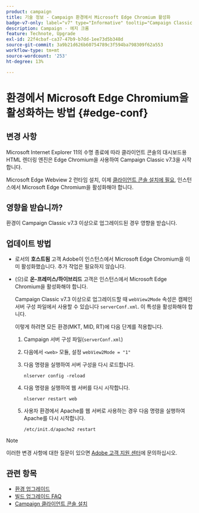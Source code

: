```yaml
---
product: campaign
title: 기술 정보 - Campaign 환경에서 Microsoft Edge Chromium 활성화
badge-v7-only: label="v7" type="Informative" tooltip="Campaign Classic v7에만 적용됩니다."
description: Campaign - 에지 크롬
feature: Technote, Upgrade
exl-id: 22f4cbaf-ca37-47b9-b7dd-1ee73d5b348d
source-git-commit: 3a9b21d626b60754789c3f594ba798309f62a553
workflow-type: tm+mt
source-wordcount: '253'
ht-degree: 13%

---
```


# 환경에서 Microsoft Edge Chromium을 활성화하는 방법 {#edge-conf}




## 변경 사항

Microsoft Internet Explorer 11의 수명 종료에 따라 클라이언트 콘솔의 대시보드용 HTML 렌더링 엔진은 Edge Chromium을 사용하여 Campaign Classic v7.3을 시작합니다.

Microsoft Edge Webview 2 런타임 설치, 이제 [클라이언트 콘솔 설치에 필요](../../installation/using/installing-the-client-console.md#webview), 인스턴스에서 Microsoft Edge Chromium을 활성화해야 합니다.

## 영향을 받습니까?

환경이 Campaign Classic v7.3 이상으로 업그레이드된 경우 영향을 받습니다.

## 업데이트 방법

* 로서의 **호스트됨** 고객 Adobe이 인스턴스에서 Microsoft Edge Chromium을 이미 활성화했습니다. 추가 작업은 필요하지 않습니다.

* (으)로 **온-프레미스/하이브리드** 고객은 인스턴스에서 Microsoft Edge Chromium을 활성화해야 합니다.

  Campaign Classic v7.3 이상으로 업그레이드할 때 `webView2Mode` 속성은 캠페인 서버 구성 파일에서 사용할 수 있습니다 `serverConf.xml`. 이 특성을 활성화해야 합니다.

  이렇게 하려면 모든 환경(MKT, MID, RT)에 다음 단계를 적용합니다.

   1. Campaign 서버 구성 파일(`serverConf.xml`)
   1. 다음에서 `<web>` 모듈, 설정 `webView2Mode = "1"`
   1. 다음 명령을 실행하여 서버 구성을 다시 로드합니다.

      ```
      nlserver config -reload
      ```

   1. 다음 명령을 실행하여 웹 서버를 다시 시작합니다.

      ```
      nlserver restart web
      ```

   1. 사용자 환경에서 Apache를 웹 서버로 사용하는 경우 다음 명령을 실행하여 Apache를 다시 시작합니다.

      ```
      /etc/init.d/apache2 restart
      ```


>[!NOTE]
>
>이러한 변경 사항에 대한 질문이 있으면 [Adobe 고객 지원 센터](https://helpx.adobe.com/kr/enterprise/admin-guide.html/enterprise/using/support-for-experience-cloud.ug.html)에 문의하십시오.
>

## 관련 항목

* [환경 업그레이드](../../production/using/build-upgrade.md)
* [빌드 업그레이드 FAQ](../../platform/using/faq-build-upgrade.md)
* [Campaign 클라이언트 콘솔 설치](../../installation/using/installing-the-client-console.md)
